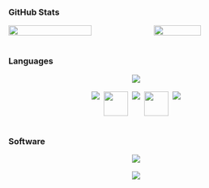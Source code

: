 ### GitHub Stats

<div style="display: flex; flex-direction: row; justify-content: center; flex-wrap: wrap;">
    <img src="https://github-readme-stats.vercel.app/api?username=ItsMeeea&show_icons=true&count_private=true&hide_title=true&theme=panda" width="57%" />
    <img src="https://github-readme-stats.vercel.app/api/top-langs/?username=ItsMeeea&layout=compact&theme=panda" width="43%" />
</div>
<br>

### Languages
<div style="display: flex; flex-direction: row; justify-content: center; flex-wrap: wrap">
    <img src="https://skillicons.dev/icons?i=c,css,cpp,go,html,java,kotlin,latex" />
</div>
<br>
<div style="display: flex; flex-direction: row; justify-content: center; flex-wrap: wrap; gap: 8px;">
    <img src="https://skillicons.dev/icons?i=md,mysql" />
    <img src="https://www.nasm.us/images/nasm.png" width=48 height=48>
    <img src="https://skillicons.dev/icons?i=python,r" />
    <img src="https://avatars.githubusercontent.com/u/89536631?s=280&v=4" width=48 height=48/>
    <img src="https://skillicons.dev/icons?i=ruby" />
</div>
<br>

### Software
 <div style="display: flex; flex-direction: row; justify-content: center; flex-wrap: wrap">
    <img src="https://skillicons.dev/icons?i=arduino,debian,git,github,kali,linux,matlab,mysql" />
</div>
<br>
<div style="display: flex; flex-direction: row; justify-content: center; flex-wrap: wrap">
    <img src="https://skillicons.dev/icons?i=notion,obsidian,raspberrypi,ubuntu,visualstudio,vscode,windows" />
</div>
<br>